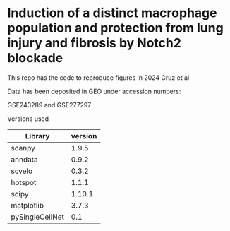 # Induction of a distinct macrophage population and protection from lung injury and fibrosis by Notch2 blockade

This repo has the code to reproduce figures in 2024 Cruz et al

Data has been deposited in GEO under accession numbers:

GSE243289 and GSE277297


Versions used

Library | version |
--- | --- | 
scanpy | 1.9.5 |
anndata | 0.9.2 |
scvelo | 0.3.2 | 
hotspot | 1.1.1 |
scipy | 1.10.1 |
matplotlib | 3.7.3 |
pySingleCellNet | 0.1 |

